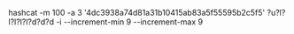 hashcat -m 100 -a 3 '4dc3938a74d81a31b10415ab83a5f55595b2c5f5' ?u?l?l?l?l?l?d?d?d -i --increment-min 9 --increment-max 9